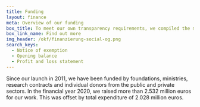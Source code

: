 ```yaml
---
title: Funding
layout: finance
meta: Overview of our funding
box_title: To meet our own transparency requirements, we compiled the most important transparency information
box_link_name: Find out more
img_header: /okf/finanzierung-social-og.png
search_keys:
  - Notice of exemption
  - Opening balance
  - Profit and loss statement
---
```


Since our launch in 2011, we have been funded by foundations, ministries, research contracts and individual donors from the public and private sectors. In the financial year 2020, we raised more than 2.532 million euros for our work. This was offset by total expenditure of 2.028 million euros.

